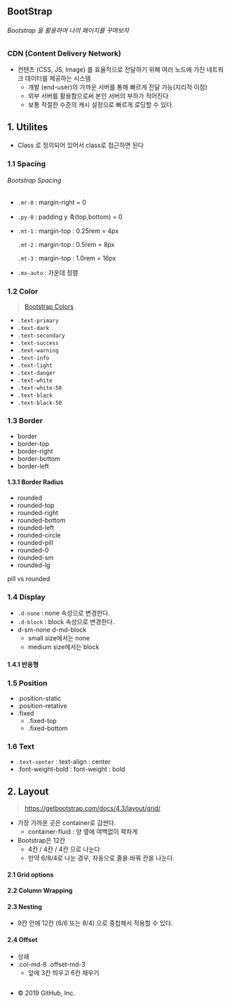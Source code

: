 ## BootStrap

###### Bootstrap 을 활용하여 나의 페이지를 꾸며보자

### CDN (Content Delivery Network)

- 컨텐츠 (CSS, JS, Image) 를 효율적으로 전달하기 위해 여러 노드에 가진 네트워크 데이터를 제공하는 시스템 
  - 개발 (end-user)의 가까운 서버를 통해 빠르게 전달 가능(지리적 이점)
  - 외부 서버를 활용함으로써 본인 서버의 부하가 적어진다
  - 보통 적절한 수준의 캐시 설정으로 빠르게 로딩할 수 있다.



## 1. Utilites

- Class 로 정의되어 있어서 class로 접근하면 된다



### 1.1 Spacing

###### Bootstrap Spacing

- `.mr-0` : margin-right = 0

- `.py-0` : padding y 축(top,bottom) = 0

- `.mt-1` : margin-top : 0.25rem = 4px

  `.mt-2` : margin-top : 0.5rem = 8px

  `.mt-3` : margin-top : 1.0rem = 16px

- `.mx-auto` : 가운데 정렬

### 1.2 Color

> [Bootstrap Colors](https://getbootstrap.com/docs/4.3/utilities/colors/)



- `.text-primary`
- `.text-dark`
- `.text-secondary`
- `.text-success`
- `.text-warning`
- `.text-info`
- `.text-light`
- `.text-danger`
- `.text-white`
- `.text-white-50`
- `.text-black`
- `.text-black-50`



### 1.3 Border

- border
- border-top
- border-right
- border-bottom
- border-left



#### 1.3.1 Border Radius

- rounded
- rounded-top
- rounded-right
- rounded-bottom
- rounded-left
- rounded-circle
- rounded-pill
- rounded-0
- rounded-sm
- rounded-lg

pill vs rounded



### 1.4 Display

- `.d-none` : none 속성으로 변경한다.
- `.d-block` : block 속성으로 변경한다.
- d-sm-none d-md-block
  - small size에서는 none
  - medium size에서는 block



#### 1.4.1 반응형



### 1.5 Position

- .position-static
- .position-retative
- .fixed
  - .fixed-top
  - .fixed-bottom



### 1.6 Text

- .`text-center` : text-align : center
- .font-weight-bold : font-weight : bold



## 2. Layout

> https://getbootstrap.com/docs/4.3/layout/grid/



- 가장 가까운 곳은 container로 감싼다.
  - container-fluid : 양 옆에 여백없이 꽉차게
- Bootstrap은 12칸
  - 4칸 / 4칸 / 4칸 으로 나눈다
  - 만약 6/8/4로 나눈 경우, 자동으로 줄을 바꿔 칸을 나눈다.



#### 2.1 Grid options

#### 2.2 Column Wrapping

#### 2.3 Nesting

- 9칸 안에 12칸 (6/6 또는 8/4) 으로 중첩해서 적용할 수 있다.

#### 2.4 Offset

- 상쇄
- .col-md-6 .offset-md-3
  - 앞에 3칸 띄우고 6칸 채우기

<details class="details-reset details-overlay details-overlay-dark" style="box-sizing: border-box; display: block;"><summary data-hotkey="l" aria-label="Jump to line" role="button" style="box-sizing: border-box; display: list-item; cursor: pointer; list-style: none;"></summary></details>

- © 2019 GitHub, Inc.